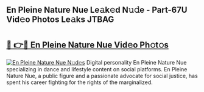 ## En Pleine Nature Nue Le𝚊k𝚎d N𝚞𝚍e - Part-67U Vid𝚎o Photos Le𝚊ks JTBAG

# <h2><a href="http://fb291l.evod.top/?m=En+Pleine+Nature+Nue">🔗 👉🔴 En Pleine Nature Nue Vid𝚎o Ph𝚘t𝚘s</a></h2>

[![En Pleine Nature Nue N𝚞d𝚎s](https://i.imgur.com/8V9OHl7.gif)](http://fb291l.evod.top/?m=En+Pleine+Nature+Nue)
Digital personality En Pleine Nature Nue specializing in dance and lifestyle content on social platforms. En Pleine Nature Nue, a public figure and a passionate advocate for social justice, has spent his career fighting for the rights of the marginalized. 
